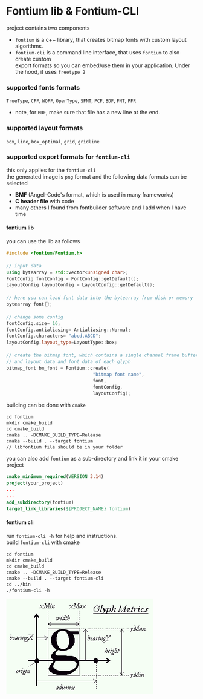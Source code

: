 # Fontium lib & Fontium-CLI
project contains two components  
- `fontium` is a c++ library, that creates bitmap fonts with custom layout algorithms.  
- `fontium-cli` is a command line interface, that uses `fontium` to also create custom  
export formats so you can embed/use them in your application. Under  
the hood, it uses `freetype 2`  
  
### supported fonts formats
`TrueType`, `CFF`, `WOFF`, `OpenType`, `SFNT`, `PCF`, `BDF`, `FNT`, `PFR`  
- note, for `BDF`, make sure that file has a new line at the end.

### supported layout formats
`box`, `line`, `box_optimal`, `grid`, `gridline`

### supported export formats for `fontium-cli`
this only applies for the `fontium-cli`  
the generated image is `png` format and the following data formats can be selected  
- **BMF** (Angel-Code's format, which is used in many frameworks)
- **C header file** with code
- many others I found from fontbuilder software and I add when I have time

#### fontium lib
you can use the lib as follows
```c++
#include <fontium/Fontium.h>

// input data
using bytearray = std::vector<unsigned char>;
FontConfig fontConfig = FontConfig::getDefault();
LayoutConfig layoutConfig = LayoutConfig::getDefault();

// here you can load font data into the bytearray from disk or memory
bytearray font{};

// change some config
fontConfig.size= 16;
fontConfig.antialiasing= Antialiasing::Normal;
fontConfig.characters= "abcd,ABCD";
layoutConfig.layout_type=LayoutType::box;

// create the bitmap font, which contains a single channel frame buffer
// and layout data and font data of each glyph
bitmap_font bm_font = Fontium::create(
                                "bitmap font name",
                                font,
                                fontConfig,
                                layoutConfig);

```

building can be done with `cmake`
```text
cd fontium
mkdir cmake_build
cd cmake_build
cmake .. -DCMAKE_BUILD_TYPE=Release
cmake --build . --target fontium
// libfontium file should be in your folder

```

you can also add `fontium` as a sub-directory and link it in your
cmake project
```cmake
cmake_minimum_required(VERSION 3.14)
project(your_project)
...
...
add_subdirectory(fontium)
target_link_libraries(${PROJECT_NAME} fontium)

```

#### fontium cli
run `fontium-cli -h` for help and instructions.  
build `fontium-cli` with cmake
```text
cd fontium
mkdir cmake_build
cd cmake_build
cmake .. -DCMAKE_BUILD_TYPE=Release
cmake --build . --target fontium-cli
cd ../bin
./fontium-cli -h

```

<img src="assets/glyph.png">
